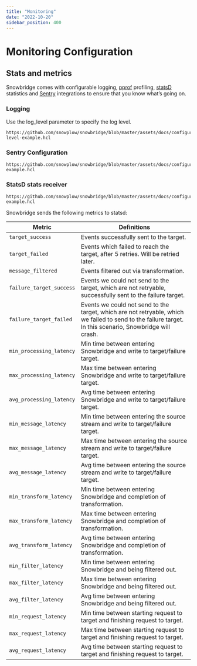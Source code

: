 ```yaml
---
title: "Monitoring"
date: "2022-10-20"
sidebar_position: 400
---
```


# Monitoring Configuration

## Stats and metrics

Snowbridge comes with configurable logging, [pprof](https://github.com/google/pprof) profiling, [statsD](https://www.datadoghq.com/statsd-monitoring) statistics and [Sentry](https://sentry.io/welcome/) integrations to ensure that you know what’s going on.

### Logging

Use the log_level parameter to specify the log level.

```hcl reference
https://github.com/snowplow/snowbridge/blob/master/assets/docs/configuration/monitoring/log-level-example.hcl
```

### Sentry Configuration

```hcl reference
https://github.com/snowplow/snowbridge/blob/master/assets/docs/configuration/monitoring/sentry-example.hcl
```
### StatsD stats receiver 

```hcl reference
https://github.com/snowplow/snowbridge/blob/master/assets/docs/configuration/monitoring/statsd-example.hcl
```

Snowbridge sends the following metrics to statsd:

| Metric                   | Definitions                                                                                                                                             |
|--------------------------|---------------------------------------------------------------------------------------------------------------------------------------------------------|
| `target_success`         | Events successfully sent to the target.                                                                                                                     |
| `target_failed`          | Events which failed to reach the target, after 5 retries. Will be retried later.                                                                        |
| `message_filtered`       | Events filtered out via transformation.                                                                                                                 |
| `failure_target_success` | Events we could not send to the target, which are not retryable, successfully sent to the failure target.                             |
| `failure_target_failed`  | Events we could not send to the target, which are not retryable, which we failed to send to the failure target. In this scenario, Snowbridge will crash. |
| `min_processing_latency` | Min time between entering Snowbridge and write to target/failure target.                                                                                |
| `max_processing_latency` | Max time between entering Snowbridge and write to target/failure target.                                                                                |
| `avg_processing_latency` | Avg time between entering Snowbridge and write to target/failure target.                                                                                |
| `min_message_latency`    | Min time between entering the source stream and write to target/failure target.                                                                         |
| `max_message_latency`    | Max time between entering the source stream and write to target/failure target.                                                                         |
| `avg_message_latency`    | Avg time between entering the source stream and write to target/failure target.                                                                         |
| `min_transform_latency`  | Min time between entering Snowbridge and completion of transformation.                                                                                   |
| `max_transform_latency`  | Max time between entering Snowbridge and completion of transformation.                                                                                   |
| `avg_transform_latency`  | Avg time between entering Snowbridge and completion of transformation.                                                                                   |
| `min_filter_latency`     | Min time between entering Snowbridge and being filtered out.                                                                                             |
| `max_filter_latency`     | Max time between entering Snowbridge and being filtered out.                                                                                             |
| `avg_filter_latency`     | Avg time between entering Snowbridge and being filtered out.                                                                                             |
| `min_request_latency`    | Min time between starting request to target and finishing request to target.                                                                             |
| `max_request_latency`    | Max time between starting request to target and finishing request to target.                                                                             |
| `avg_request_latency`    | Avg time between starting request to target and finishing request to target.                                                                             |
